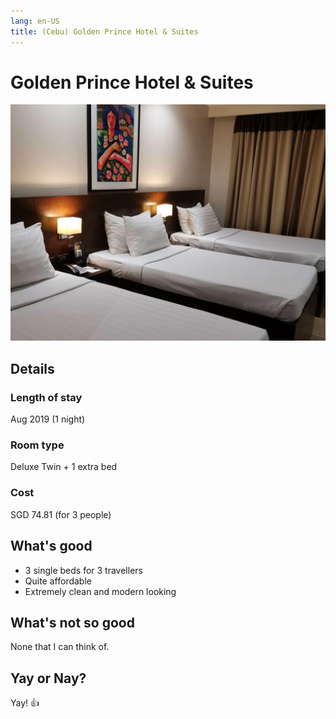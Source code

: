 ```yaml
---
lang: en-US
title: (Cebu) Golden Prince Hotel & Suites
---
```


# Golden Prince Hotel & Suites

![img](/golden_prince.jpg)

## Details
### Length of stay 
Aug 2019 (1 night)

### Room type 
Deluxe Twin + 1 extra bed

### Cost 
SGD 74.81 (for 3 people)

## What's good
- 3 single beds for 3 travellers
- Quite affordable
- Extremely clean and modern looking

## What's not so good
None that I can think of.

## Yay or Nay?
Yay! :+1: